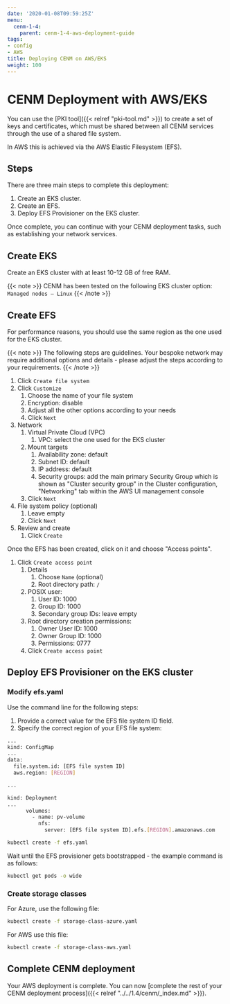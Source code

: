 ```yaml
---
date: '2020-01-08T09:59:25Z'
menu:
  cenm-1-4:
    parent: cenm-1-4-aws-deployment-guide
tags:
- config
- AWS
title: Deploying CENM on AWS/EKS
weight: 100
---
```


# CENM Deployment with AWS/EKS

You can use the [PKI tool]({{< relref "pki-tool.md" >}}) to create a set of keys and certificates, which must be shared between all CENM services through the use of a shared file system.

In AWS this is achieved via the AWS Elastic Filesystem (EFS).

## Steps

There are three main steps to complete this deployment:

1. Create an EKS cluster.
2. Create an EFS.
3. Deploy EFS Provisioner on the EKS cluster.

Once complete, you can continue with your CENM deployment tasks, such as establishing your network services.

## Create EKS

Create an EKS cluster with at least 10-12 GB of free RAM.

{{< note >}}
CENM has been tested on the following EKS cluster option: `Managed nodes – Linux`
{{< /note >}}

## Create EFS

For performance reasons, you should use the same region as the one used for the EKS cluster.

{{< note >}}
The following steps are guidelines. Your bespoke network may require additional options and details - please adjust the steps according to your requirements.
{{< /note >}}

1. Click `Create file system`
2. Click `Customize`
    1. Choose the name of your file system
    2. Encryption: disable
    3. Adjust all the other options according to your needs
    4. Click `Next`
3. Network
    1. Virtual Private Cloud (VPC)
        1. VPC: select the one used for the EKS cluster
    1. Mount targets
        1. Availability zone: default
        1. Subnet ID: default
        1. IP address: default
        1. Security groups: add the main primary Security Group which is shown as "Cluster security group" in the Cluster configuration, "Networking" tab within the AWS UI management console
    1. Click `Next`
1. File system policy (optional)
    1. Leave empty
    1. Click `Next`
1. Review and create
    1. Click `Create`

Once the EFS has been created, click on it and choose "Access points".

1. Click `Create access point`
    1. Details
        1. Choose `Name` (optional)
        1. Root directory path: `/`
    1. POSIX user:
        1. User ID: 1000
        1. Group ID: 1000
        1. Secondary group IDs: leave empty
    1. Root directory creation permissions:
        1. Owner User ID: 1000
        1. Owner Group ID: 1000
        1. Permissions: 0777
    1. Click `Create access point`

## Deploy EFS Provisioner on the EKS cluster

### Modify efs.yaml

Use the command line for the following steps:

1. Provide a correct value for the EFS file system ID field.
2. Specify the correct region of your EFS file system:

```bash
...
kind: ConfigMap
...
data:
  file.system.id: [EFS file system ID]
  aws.region: [REGION]

...

kind: Deployment
...
      volumes:
        - name: pv-volume
          nfs:
            server: [EFS file system ID].efs.[REGION].amazonaws.com

```

```bash
kubectl create -f efs.yaml
```

Wait until the EFS provisioner gets bootstrapped - the example command is as follows:

```bash
kubectl get pods -o wide
```

### Create storage classes

For Azure, use the following file:

```bash
kubectl create -f storage-class-azure.yaml
```

For AWS use this file:

```bash
kubectl create -f storage-class-aws.yaml
```

## Complete CENM deployment

Your AWS deployment is complete. You can now [complete the rest of your CENM deployment process]({{< relref "../../1.4/cenm/_index.md" >}}).
